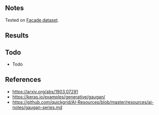 ## Notes

Tested on [Facade dataset](https://cmp.felk.cvut.cz/~tylecr1/facade/).

## Results


## Todo

- Todo

## References

- https://arxiv.org/abs/1903.07291
- https://keras.io/examples/generative/gaugan/
- https://github.com/quickgrid/AI-Resources/blob/master/resources/ai-notes/gaugan-series.md
